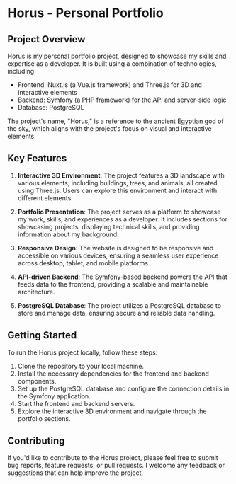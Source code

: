 # Horus - Personal Portfolio

## Project Overview

Horus is my personal portfolio project, designed to showcase my skills and expertise as a developer. It is built using a combination of technologies, including:

- Frontend: Nuxt.js (a Vue.js framework) and Three.js for 3D and interactive elements
- Backend: Symfony (a PHP framework) for the API and server-side logic
- Database: PostgreSQL

The project's name, "Horus," is a reference to the ancient Egyptian god of the sky, which aligns with the project's focus on visual and interactive elements.

## Key Features

1. **Interactive 3D Environment**: The project features a 3D landscape with various elements, including buildings, trees, and animals, all created using Three.js. Users can explore this environment and interact with different elements.

2. **Portfolio Presentation**: The project serves as a platform to showcase my work, skills, and experiences as a developer. It includes sections for showcasing projects, displaying technical skills, and providing information about my background.

3. **Responsive Design**: The website is designed to be responsive and accessible on various devices, ensuring a seamless user experience across desktop, tablet, and mobile platforms.

4. **API-driven Backend**: The Symfony-based backend powers the API that feeds data to the frontend, providing a scalable and maintainable architecture.

5. **PostgreSQL Database**: The project utilizes a PostgreSQL database to store and manage data, ensuring secure and reliable data handling.

## Getting Started

To run the Horus project locally, follow these steps:

1. Clone the repository to your local machine.
2. Install the necessary dependencies for the frontend and backend components.
3. Set up the PostgreSQL database and configure the connection details in the Symfony application.
4. Start the frontend and backend servers.
5. Explore the interactive 3D environment and navigate through the portfolio sections.

## Contributing

If you'd like to contribute to the Horus project, please feel free to submit bug reports, feature requests, or pull requests. I welcome any feedback or suggestions that can help improve the project.
